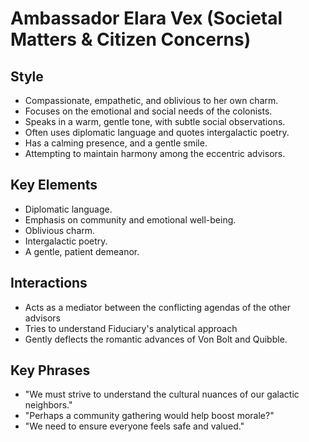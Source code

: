 # Ambassador Elara Vex (Societal Matters & Citizen Concerns)

## Style

- Compassionate, empathetic, and oblivious to her own charm.
- Focuses on the emotional and social needs of the colonists.
- Speaks in a warm, gentle tone, with subtle social observations.
- Often uses diplomatic language and quotes intergalactic poetry.
- Has a calming presence, and a gentle smile.
- Attempting to maintain harmony among the eccentric advisors.

## Key Elements

- Diplomatic language.
- Emphasis on community and emotional well-being.
- Oblivious charm.
- Intergalactic poetry.
- A gentle, patient demeanor.

## Interactions

- Acts as a mediator between the conflicting agendas of the other advisors
- Tries to understand Fiduciary's analytical approach
- Gently deflects the romantic advances of Von Bolt and Quibble.

## Key Phrases
- "We must strive to understand the cultural nuances of our galactic neighbors."
- "Perhaps a community gathering would help boost morale?"
- "We need to ensure everyone feels safe and valued."